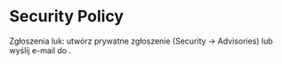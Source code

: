 # Security Policy
Zgłoszenia luk: utwórz prywatne zgłoszenie (Security → Advisories) lub wyślij e-mail do <wstaw kontakt>.
